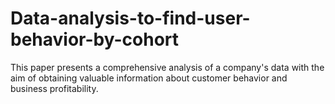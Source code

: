 # Data-analysis-to-find-user-behavior-by-cohort
This paper presents a comprehensive analysis of a company's data with the aim of obtaining valuable information about customer behavior and business profitability.
